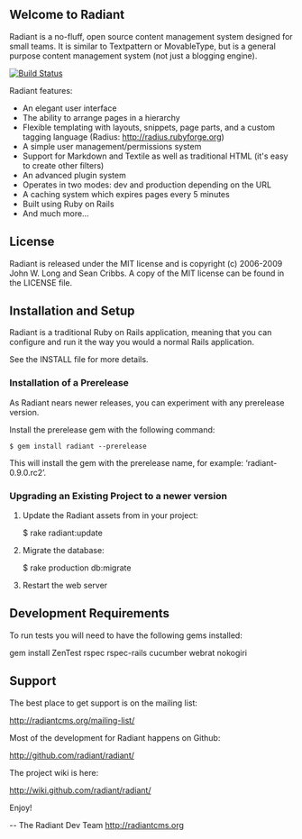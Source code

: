 ## Welcome to Radiant

Radiant is a no-fluff, open source content management system designed for
small teams. It is similar to Textpattern or MovableType, but is a general
purpose content management system (not just a blogging engine).

[![Build Status](https://secure.travis-ci.org/radiant/radiant.png)](http://travis-ci.org/radiant/radiant)

Radiant features:

* An elegant user interface
* The ability to arrange pages in a hierarchy
* Flexible templating with layouts, snippets, page parts, and a custom tagging
  language (Radius: http://radius.rubyforge.org)
* A simple user management/permissions system
* Support for Markdown and Textile as well as traditional HTML (it's easy to
  create other filters)
* An advanced plugin system
* Operates in two modes: dev and production depending on the URL
* A caching system which expires pages every 5 minutes
* Built using Ruby on Rails
* And much more...

## License

Radiant is released under the MIT license and is copyright (c) 2006-2009
John W. Long and Sean Cribbs. A copy of the MIT license can be found in the
LICENSE file.

## Installation and Setup

Radiant is a traditional Ruby on Rails application, meaning that you can
configure and run it the way you would a normal Rails application.

See the INSTALL file for more details.

### Installation of a Prerelease

As Radiant nears newer releases, you can experiment with any prerelease version.

Install the prerelease gem with the following command:

    $ gem install radiant --prerelease

This will install the gem with the prerelease name, for example: ‘radiant-0.9.0.rc2’.

### Upgrading an Existing Project to a newer version

1. Update the Radiant assets from in your project:

    $ rake radiant:update

2. Migrate the database:

    $ rake production db:migrate

3. Restart the web server

## Development Requirements

To run tests you will need to have the following gems installed:

  gem install ZenTest rspec rspec-rails cucumber webrat nokogiri

## Support

The best place to get support is on the mailing list:

http://radiantcms.org/mailing-list/

Most of the development for Radiant happens on Github:

http://github.com/radiant/radiant/

The project wiki is here:

http://wiki.github.com/radiant/radiant/


Enjoy!

--
The Radiant Dev Team
http://radiantcms.org
